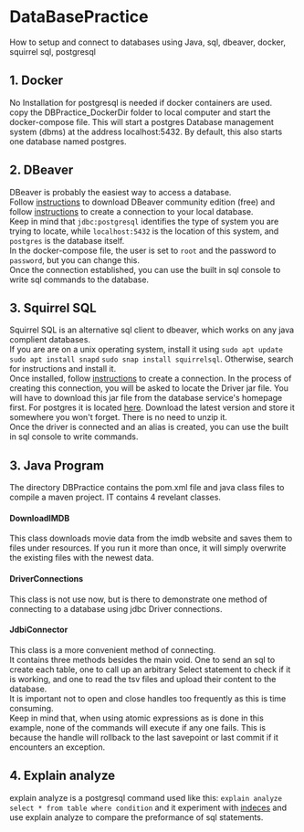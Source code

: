 # DataBasePractice
How to setup and connect to databases using Java, sql, dbeaver, docker, squirrel sql, postgresql

## 1. Docker
No Installation for postgresql is needed if docker containers are used. </br>
copy the DBPractice_DockerDir folder to local computer and start the docker-compose file. This will start a postgres Database management system (dbms) at the address localhost:5432. By default, this also starts one database named postgres. </br> 

## 2. DBeaver
DBeaver is probably the easiest way to access a database. </br>
Follow [instructions](https://computingforgeeks.com/install-and-configure-dbeaver-on-ubuntu-debian/) to download DBeaver community edition (free) and follow [instructions](https://www.devart.com/odbc/postgresql/docs/dbeaver.htm) to create a connection to your local database. </br>
Keep in mind that `jdbc:postgresql` identifies the type of system you are trying to locate, while `localhost:5432` is the location of this system, and `postgres` is the database itself. </br>
In the docker-compose file, the user is set to `root` and the password to `password`, but you can change this. </br>
Once the connection established, you can use the built in sql console to write sql commands to the database. 

## 3. Squirrel SQL
Squirrel SQL is an alternative sql client to dbeaver, which works on any java complient databases. </br>
If you are are on a unix operating system, install it using `sudo apt update` `sudo apt install snapd` `sudo snap install squirrelsql`. Otherwise, search for instructions and install it. </br>
Once installed, follow [instructions](https://www.cdata.com/kb/tech/postgresql-jdbc-squirrel-sql.rst) to create a connection. In the process of creating this connection, you will be asked to locate the Driver jar file. You will have to download this jar file from the database service's homepage first. For postgres it is located [here](https://jdbc.postgresql.org/download.html). Download the latest version and store it somewhere you won't forget. There is no need to unzip it. <br/> 
Once the driver is connected and an alias is created, you can use the built in sql console to write commands. 

## 3. Java Program
The directory DBPractice contains the pom.xml file and java class files to compile a maven project. IT contains 4 revelant classes. 
#### DownloadIMDB 
This class downloads movie data from the imdb website and saves them to files under resources. 
If you run it more than once, it will simply overwrite the existing files with the newest data. 
#### DriverConnections 
This class is not use now, but is there to demonstrate one method of connecting to a database using jdbc Driver connections. 
#### JdbiConnector
This class is a more convenient method of connecting. </br>
It contains three methods besides the main void. One to send an sql to create each table, one to call up an arbitrary Select statement to check if it is working, and one to read the tsv files and upload their content to the database. </br>
It is important not to open and close handles too frequently as this is time consuming. </br>
Keep in mind that, when using atomic expressions as is done in this example, none of the commands will execute if any one fails. This is because the handle will rollback to the last savepoint or last commit if it encounters an exception. </br>

## 4. Explain analyze
explain analyze is a postgresql command used like this: `explain analyze select * from table where condition` and it 
experiment with [indeces](https://www.postgresql.org/docs/13/indexes.html) and use explain analyze to compare the preformance of sql statements. 


